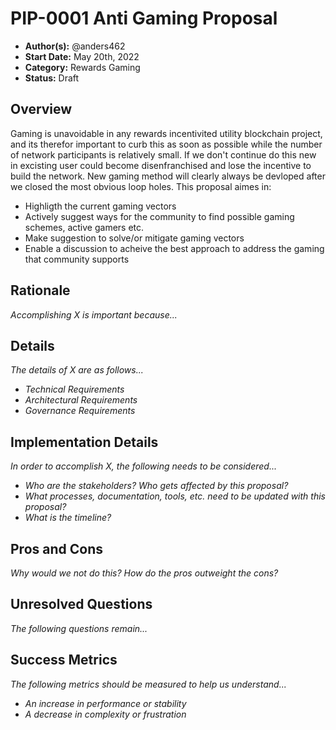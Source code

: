 # PIP-0001 Anti Gaming Proposal
- **Author(s):** @anders462
- **Start Date:** May 20th, 2022
- **Category:** Rewards Gaming
- **Status:** Draft

## Overview
Gaming is unavoidable in any rewards incentivited utility blockchain project, and its therefor important to curb this as soon as possible while the number of network participants is relatively small. If we don't continue do this new in excisting user could become disenfranchised and lose the incentive to build the network. New gaming method will clearly always be devloped after we closed the most obvious loop holes. This proposal aimes in: 
 * Highligth the current gaming vectors
 * Actively suggest ways for the community to find possible gaming schemes, active gamers etc.
 * Make suggestion to solve/or mitigate gaming vectors
 * Enable a discussion to acheive the best approach to address the gaming that community supports

## Rationale
*Accomplishing X is important because...*

## Details
*The details of X are as follows...*

- *Technical Requirements*
- *Architectural Requirements*
- *Governance Requirements*

## Implementation Details
*In order to accomplish X, the following needs to be considered...*

- *Who are the stakeholders? Who gets affected by this proposal?*
- *What processes, documentation, tools, etc. need to be updated with this proposal?*
- *What is the timeline?*

## Pros and Cons
*Why would we not do this? How do the pros outweight the cons?*

## Unresolved Questions
*The following questions remain...*

## Success Metrics
*The following metrics should be measured to help us understand...*

- *An increase in performance or stability*
- *A decrease in complexity or frustration*
